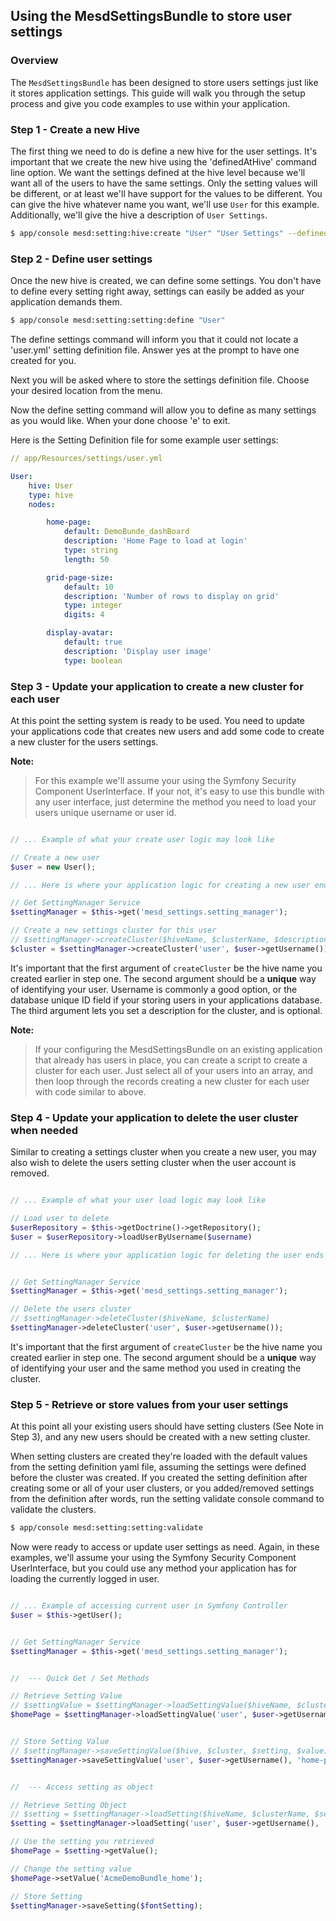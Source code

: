 ## Using the MesdSettingsBundle to store user settings

### Overview

The `MesdSettingsBundle` has been designed to store users settings just like it
stores application settings. This guide will walk you through the setup process
and give you code examples to use within your application.


### Step 1 - Create a new Hive

The first thing we need to do is define a new hive for the user settings. It's
important that we create the new hive using the 'definedAtHive' command line
option. We want the settings defined at the hive level because we'll want all
of the users to have the same settings. Only the setting values will be
different, or at least we'll have support for the values to be different. You
can give the hive whatever name you want, we'll use `User` for this example.
Additionally, we'll give the hive a description of `User Settings`.

``` bash
$ app/console mesd:setting:hive:create "User" "User Settings" --definedAtHive
```

### Step 2 - Define user settings

Once the new hive is created, we can define some settings. You don't have to
define every setting right away, settings can easily be added as your
application demands them.

``` bash
$ app/console mesd:setting:setting:define "User"
```

The define settings command will inform you that it could not locate a
'user.yml' setting definition file. Answer yes at the prompt to have one
created for you.

Next you will be asked where to store the settings definition file. Choose
your desired location from the menu.

Now the define setting command will allow you to define as many settings as
you would like. When your done choose 'e' to exit.

Here is the Setting Definition file for some example user settings:

```yaml
// app/Resources/settings/user.yml

User:
    hive: User
    type: hive
    nodes:

        home-page:
            default: DemoBunde_dashBoard
            description: 'Home Page to load at login'
            type: string
            length: 50

        grid-page-size:
            default: 10
            description: 'Number of rows to display on grid'
            type: integer
            digits: 4

        display-avatar:
            default: true
            description: 'Display user image'
            type: boolean
```

### Step 3 - Update your application to create a new cluster for each user

At this point the setting system is ready to be used. You need to update your
applications code that creates new users and add some code to create a new
cluster for the users settings.

**Note:**
> For this example we'll assume your using the Symfony Security Component
> UserInterface. If your not, it's easy to use this bundle with any user
> interface, just determine the method you need to load your users unique
> username or user id.


```php

// ... Example of what your create user logic may look like

// Create a new user
$user = new User();

// ... Here is where your application logic for creating a new user ends

// Get SettingManager Service
$settingManager = $this->get('mesd_settings.setting_manager');

// Create a new settings cluster for this user
// $settingManager->createCluster($hiveName, $clusterName, $description = null);
$cluster = $settingManager->createCluster('user', $user->getUsername());
```

It's important that the first argument of `createCluster` be the hive name you
created earlier in step one. The second argument should be a **unique** way of
identifying your user. Username is commonly a good option, or the database
unique ID field if your storing users in your applications database. The third
argument lets you set a description for the cluster, and is optional.

**Note:**
> If your configuring the MesdSettingsBundle on an existing application that
> already has users in place, you can create a script to create a cluster for
> each user. Just select all of your users into an array, and then loop through
> the records creating a new cluster for each user with code similar to above.


### Step 4 - Update your application to delete the user cluster when needed

Similar to creating a settings cluster when you create a new user, you may also
wish to delete the users setting cluster when the user account is removed.

```php

// ... Example of what your user load logic may look like

// Load user to delete
$userRepository = $this->getDoctrine()->getRepository();
$user = $userRepository->loadUserByUsername($username)

// ... Here is where your application logic for deleting the user ends


// Get SettingManager Service
$settingManager = $this->get('mesd_settings.setting_manager');

// Delete the users cluster
// $settingManager->deleteCluster($hiveName, $clusterName)
$settingManager->deleteCluster('user', $user->getUsername());
```

It's important that the first argument of `createCluster` be the hive name you
created earlier in step one. The second argument should be a **unique** way of
identifying your user and the same method you used in creating the cluster.


### Step 5 - Retrieve or store values from your user settings

At this point all your existing users should have setting clusters (See Note in
Step 3), and any new users should be created with a new setting cluster.

When setting clusters are created they're loaded with the default values from the
setting definition yaml file, assuming the settings were defined before the cluster
was created. If you created the setting definition after creating some or all of
your user clusters, or you added/removed settings from the definition after words,
run the setting validate console command to validate the clusters.


``` bash
$ app/console mesd:setting:setting:validate
```

Now were ready to access or update user settings as need. Again, in these examples,
we'll assume your using the Symfony Security Component UserInterface, but you could
use any method your application has for loading the currently logged in user.

```php

// ... Example of accessing current user in Symfony Controller
$user = $this->getUser();


// Get SettingManager Service
$settingManager = $this->get('mesd_settings.setting_manager');


//  --- Quick Get / Set Methods

// Retrieve Setting Value
// $settingValue = $settingManager->loadSettingValue($hiveName, $clusterName, $settingName);
$homePage = $settingManager->loadSettingValue('user', $user->getUsername(), 'home-page');


// Store Setting Value
// $settingManager->saveSettingValue($hive, $cluster, $setting, $value);
$settingManager->saveSettingValue('user', $user->getUsername(), 'home-page', 'AcmeDemoBundle_home');


//  --- Access setting as object

// Retrieve Setting Object
// $setting = $settingManager->loadSetting($hiveName, $clusterName, $settingName);
$setting = $settingManager->loadSetting('user', $user->getUsername(), 'home-page');

// Use the setting you retrieved
$homePage = $setting->getValue();

// Change the setting value
$homePage->setValue('AcmeDemoBundle_home');

// Store Setting
$settingManager->saveSetting($fontSetting);
```